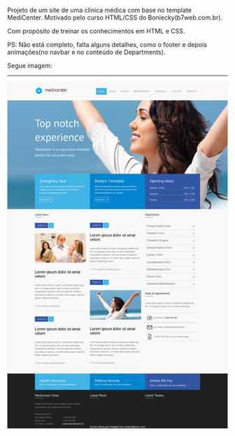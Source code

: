 Projeto de um site de uma clínica médica com base no template MediCenter. Motivado pelo curso HTML/CSS do Boniecky(b7web.com.br).

Com propósito de treinar os conhecimentos em HTML e CSS.

PS: Não está completo, falta alguns detalhes, como o footer e depois animações(no navbar e no conteúdo de Departments).

Segue imagem:
<hr>
<img src="img/Screenshot_2020-06-05 MediCenter - Medical Health Template.png" alt="MediCenter">
